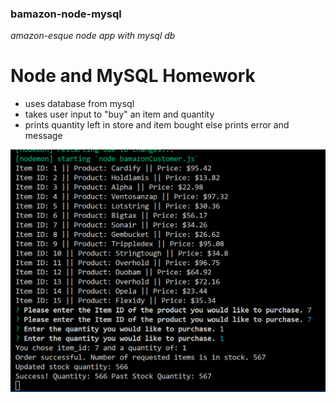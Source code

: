 ### bamazon-node-mysql
_amazon-esque node app with mysql db_

# Node and MySQL Homework
- uses database from mysql
- takes user input to "buy" an item and quantity
- prints quantity left in store and item bought else prints error and message


![CLI](test_img/test1.png)
